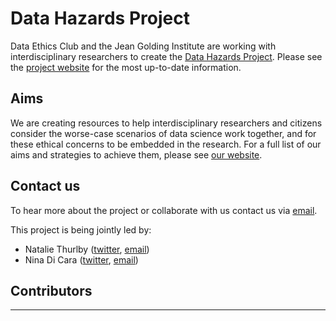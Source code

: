# Data Hazards Project
Data Ethics Club and the Jean Golding Institute are working with interdisciplinary researchers to create the [Data Hazards Project][site-home]. 
Please see the [project website][site-home] for the most up-to-date information.

## Aims
We are creating resources to help interdisciplinary researchers and citizens consider the worse-case scenarios of data science work together, and for these ethical concerns to be embedded in the research. 
For a full list of our aims and strategies to achieve them, please see [our website][site-home].

## Contact us
To hear more about the project or collaborate with us contact us via [email](dec-email).

This project is being jointly led by:
- Natalie Thurlby ([twitter][natalie-twitter], [email][natalie-email])
- Nina Di Cara ([twitter][nina-twitter], [email][nina-email])

## Contributors
[//]: # (TODO: Add all-contributors table + emoji key)

---
[site-home]: https://very-good-science.github.io/data-hazards/
[dec-email]: mailto:grp-ethicaldatascience@groups.bristol.ac.uk
[natalie-email]: mailto:natalie.thurlby@bristol.ac.uk
[natalie-twitter]: https://twitter.com/StatalieT
[nina-twitter]: https://twitter.com/ninadicara
[nina-email]: mailto:nina.dicara@bristol.ac.uk
